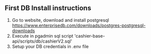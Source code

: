 ## First DB Install instructions
1) Go to website, download and install postgresql https://www.enterprisedb.com/downloads/postgres-postgresql-downloads
2) Execute in pgadmin sql script 'cashier-base-api/scripts/db/cashierV2.sql'
3) Setup your DB credentials in .env file
